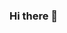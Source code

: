 ### Hi there 👋

<!--
**A7I7BEK/A7I7BEK** is a ✨ _special_ ✨ repository because its `README.md` (this file) appears on your GitHub profile.

Here are some ideas to get you started:

- 🔭 I’m currently working on ...
- 🌱 I’m currently learning ...
- 👯 I’m looking to collaborate on ...
- 🤔 I’m looking for help with ...
- 💬 Ask me about ...
- 📫 How to reach me: ...
- 😄 Pronouns: ...
- ⚡ Fun fact: ...


![Github Stats](https://github-readme-stats.vercel.app/api?username=A7I7BEK&show_icons=true&theme=white&count_private=true)
![Github Stats](https://github-readme-stats.vercel.app/api?username=A7I7BEK&show_icons=true&theme=dark&count_private=true)
-->
